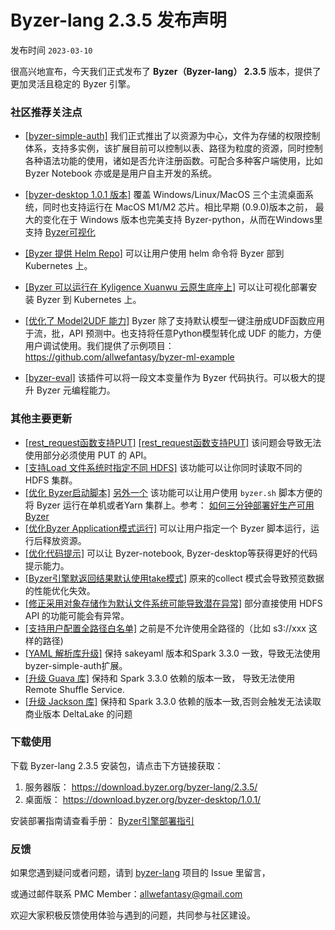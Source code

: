 # Byzer-lang 2.3.5 发布声明

发布时间 `2023-03-10`

很高兴地宣布，今天我们正式发布了 **Byzer（Byzer-lang） 2.3.5** 版本，提供了更加灵活且稳定的 Byzer 引擎。



### 社区推荐关注点

- [[byzer-simple-auth]](https://github.com/byzer-org/byzer-extension/tree/master/byzer-simple-auth) 我们正式推出了以资源为中心，文件为存储的权限控制体系，支持多实例，该扩展目前可以控制以表、路径为粒度的资源，同时控制各种语法功能的使用，诸如是否允许注册函数。可配合多种客户端使用，比如 Byzer Notebook 亦或是是用户自主开发的系统。

- [[byzer-desktop 1.0.1 版本]](https://zhuanlan.zhihu.com/p/603399058) 覆盖 Windows/Linux/MacOS 三个主流桌面系统，同时也支持运行在 MacOS M1/M2 芯片。相比早期 (0.9.0)版本之前， 最大的变化在于 Windows 版本也完美支持 Byzer-python，从而在Windows里支持 [Byzer可视化](https://zhuanlan.zhihu.com/p/538701145)

- [[Byzer 提供 Helm Repo]](https://github.com/byzer-org/byzer-helm) 可以让用户使用 helm 命令将 Byzer 部到 Kubernetes 上。

- [[Byzer 可以运行在 Kyligence Xuanwu 云原生底座上]](https://zhuanlan.zhihu.com/p/610020086) 可以让可视化部署安装 Byzer 到 Kubernetes 上。

- [[优化了 Model2UDF 能力]](https://github.com/byzer-org/byzer-lang/pull/1910) Byzer 除了支持默认模型一键注册成UDF函数应用于流，批，API 预测中。也支持将任意Python模型转化成 UDF 的能力，方便用户调试使用。我们提供了示例项目：https://github.com/allwefantasy/byzer-ml-example

- [[byzer-eval]](https://github.com/byzer-org/byzer-extension/tree/master/byzer-eval) 该插件可以将一段文本变量作为 Byzer 代码执行。可以极大的提升 Byzer 元编程能力。


### 其他主要更新

- [[rest_request函数支持PUT]](https://github.com/byzer-org/byzer-lang/pull/1904) [[rest_request函数支持PUT]](https://github.com/byzer-org/byzer-lang/pull/1903) 该问题会导致无法使用部分必须使用 PUT 的 API。
- [[支持Load 文件系统时指定不同 HDFS]](https://github.com/byzer-org/byzer-lang/pull/1898) 该功能可以让你同时读取不同的 HDFS 集群。
- [[优化 Byzer启动脚本]](https://github.com/byzer-org/byzer-lang/pull/1886) [另外一个](https://github.com/byzer-org/byzer-lang/pull/1892) 该功能可以让用户使用 `byzer.sh` 脚本方便的将 Byzer 运行在单机或者Yarn 集群上。参考： [如何三分钟部署好生产可用 Byzer](https://zhuanlan.zhihu.com/p/603377880)
- [[优化Byzer Application模式运行]](https://github.com/byzer-org/byzer-lang/pull/1895) 可以让用户指定一个 Byzer 脚本运行，运行后释放资源。
- [[优化代码提示]](https://github.com/byzer-org/byzer-lang/pull/1877) 可以让 Byzer-notebook, Byzer-desktop等获得更好的代码提示能力。 
- [[Byzer引擎默返回结果默认使用take模式]](https://github.com/byzer-org/byzer-lang/pull/1873) 原来的collect 模式会导致预览数据的性能优化失效。
- [[修正采用对象存储作为默认文件系统可能导致潜在异常]](https://github.com/byzer-org/byzer-lang/pull/1871) 部分直接使用 HDFS API 的功能可能会有异常。
- [[支持用户配置全路径白名单]](https://github.com/byzer-org/byzer-lang/pull/1869) 之前是不允许使用全路径的（比如 s3://xxx 这样的路径)
- [[YAML 解析库升级]](https://github.com/byzer-org/byzer-lang/pull/1912) 保持 sakeyaml 版本和Spark 3.3.0 一致，导致无法使用 byzer-simple-auth扩展。
- [[升级 Guava 库]](https://github.com/byzer-org/byzer-lang/pull/1905) 保持和 Spark 3.3.0 依赖的版本一致， 导致无法使用 Remote Shuffle Service.
- [[升级 Jackson 库]](https://github.com/byzer-org/byzer-lang/pull/1901) 保持和 Spark 3.3.0 依赖的版本一致,否则会触发无法读取商业版本 DeltaLake 的问题 



### 下载使用

下载 Byzer-lang 2.3.5 安装包，请点击下方链接获取：

1. 服务器版：  https://download.byzer.org/byzer-lang/2.3.5/
2. 桌面版：    https://download.byzer.org/byzer-desktop/1.0.1/

安装部署指南请查看手册： [Byzer引擎部署指引](https://docs.byzer.org/#/byzer-lang/zh-cn/installation/README)



### 反馈

如果您遇到疑问或者问题，请到 [byzer-lang](https://github.com/byzer-org/byzer-lang) 项目的 Issue 里留言，

或通过邮件联系 PMC Member：allwefantasy@gmail.com

欢迎大家积极反馈使用体验与遇到的问题，共同参与社区建设。


